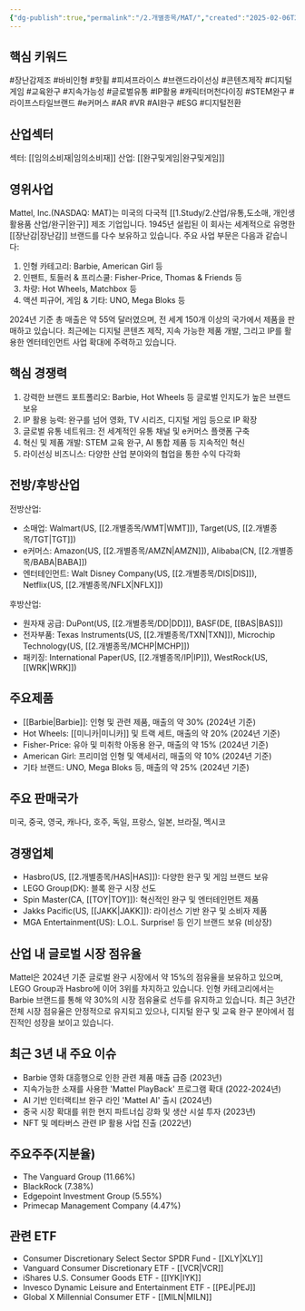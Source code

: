 ```yaml
---
{"dg-publish":true,"permalink":"/2.개별종목/MAT/","created":"2025-02-06T22:58:31.519+09:00","updated":"2025-06-03T20:06:00.035+09:00"}
---
```


## 핵심 키워드

#장난감제조 #바비인형 #핫휠 #피셔프라이스 #브랜드라이선싱 #콘텐츠제작 #디지털게임 #교육완구 #지속가능성 #글로벌유통 #IP활용 #캐릭터머천다이징 #STEM완구 #라이프스타일브랜드 #e커머스 #AR #VR #AI완구 #ESG #디지털전환

## 산업섹터

섹터: [[임의소비재\|임의소비재]]
산업: [[완구및게임\|완구및게임]]

## 영위사업

Mattel, Inc.(NASDAQ: MAT)는 미국의 다국적 [[1.Study/2.산업/유통,도소매, 개인생활용품 산업/완구\|완구]] 제조 기업입니다. 1945년 설립된 이 회사는 세계적으로 유명한 [[장난감\|장난감]] 브랜드를 다수 보유하고 있습니다. 주요 사업 부문은 다음과 같습니다:

1. 인형 카테고리: Barbie, American Girl 등
2. 인팬트, 토들러 & 프리스쿨: Fisher-Price, Thomas & Friends 등
3. 차량: Hot Wheels, Matchbox 등
4. 액션 피규어, 게임 & 기타: UNO, Mega Bloks 등

2024년 기준 총 매출은 약 55억 달러였으며, 전 세계 150개 이상의 국가에서 제품을 판매하고 있습니다. 최근에는 디지털 콘텐츠 제작, 지속 가능한 제품 개발, 그리고 IP를 활용한 엔터테인먼트 사업 확대에 주력하고 있습니다.

## 핵심 경쟁력

1. 강력한 브랜드 포트폴리오: Barbie, Hot Wheels 등 글로벌 인지도가 높은 브랜드 보유
2. IP 활용 능력: 완구를 넘어 영화, TV 시리즈, 디지털 게임 등으로 IP 확장
3. 글로벌 유통 네트워크: 전 세계적인 유통 채널 및 e커머스 플랫폼 구축
4. 혁신 및 제품 개발: STEM 교육 완구, AI 통합 제품 등 지속적인 혁신
5. 라이선싱 비즈니스: 다양한 산업 분야와의 협업을 통한 수익 다각화

## 전방/후방산업

전방산업:

- 소매업: Walmart(US, [[2.개별종목/WMT\|WMT]]), Target(US, [[2.개별종목/TGT\|TGT]])
- e커머스: Amazon(US, [[2.개별종목/AMZN\|AMZN]]), Alibaba(CN, [[2.개별종목/BABA\|BABA]])
- 엔터테인먼트: Walt Disney Company(US, [[2.개별종목/DIS\|DIS]]), Netflix(US, [[2.개별종목/NFLX\|NFLX]])

후방산업:

- 원자재 공급: DuPont(US, [[2.개별종목/DD\|DD]]), BASF(DE, [[BAS\|BAS]])
- 전자부품: Texas Instruments(US, [[2.개별종목/TXN\|TXN]]), Microchip Technology(US, [[2.개별종목/MCHP\|MCHP]])
- 패키징: International Paper(US, [[2.개별종목/IP\|IP]]), WestRock(US, [[WRK\|WRK]])

## 주요제품

- [[Barbie\|Barbie]]: 인형 및 관련 제품, 매출의 약 30% (2024년 기준)
- Hot Wheels: [[미니카\|미니카]] 및 트랙 세트, 매출의 약 20% (2024년 기준)
- Fisher-Price: 유아 및 미취학 아동용 완구, 매출의 약 15% (2024년 기준)
- American Girl: 프리미엄 인형 및 액세서리, 매출의 약 10% (2024년 기준)
- 기타 브랜드: UNO, Mega Bloks 등, 매출의 약 25% (2024년 기준)

## 주요 판매국가

미국, 중국, 영국, 캐나다, 호주, 독일, 프랑스, 일본, 브라질, 멕시코

## 경쟁업체

- Hasbro(US, [[2.개별종목/HAS\|HAS]]): 다양한 완구 및 게임 브랜드 보유
- LEGO Group(DK): 블록 완구 시장 선도
- Spin Master(CA, [[TOY\|TOY]]): 혁신적인 완구 및 엔터테인먼트 제품
- Jakks Pacific(US, [[JAKK\|JAKK]]): 라이선스 기반 완구 및 소비자 제품
- MGA Entertainment(US): L.O.L. Surprise! 등 인기 브랜드 보유 (비상장)

## 산업 내 글로벌 시장 점유율

Mattel은 2024년 기준 글로벌 완구 시장에서 약 15%의 점유율을 보유하고 있으며, LEGO Group과 Hasbro에 이어 3위를 차지하고 있습니다. 인형 카테고리에서는 Barbie 브랜드를 통해 약 30%의 시장 점유율로 선두를 유지하고 있습니다. 최근 3년간 전체 시장 점유율은 안정적으로 유지되고 있으나, 디지털 완구 및 교육 완구 분야에서 점진적인 성장을 보이고 있습니다.

## 최근 3년 내 주요 이슈

- Barbie 영화 대흥행으로 인한 관련 제품 매출 급증 (2023년)
- 지속가능한 소재를 사용한 'Mattel PlayBack' 프로그램 확대 (2022-2024년)
- AI 기반 인터랙티브 완구 라인 'Mattel AI' 출시 (2024년)
- 중국 시장 확대를 위한 현지 파트너십 강화 및 생산 시설 투자 (2023년)
- NFT 및 메타버스 관련 IP 활용 사업 진출 (2022년)

## 주요주주(지분율)

- The Vanguard Group (11.66%)
- BlackRock (7.38%)
- Edgepoint Investment Group (5.55%)
- Primecap Management Company (4.47%)

## 관련 ETF

- Consumer Discretionary Select Sector SPDR Fund - [[XLY\|XLY]]
- Vanguard Consumer Discretionary ETF - [[VCR\|VCR]]
- iShares U.S. Consumer Goods ETF - [[IYK\|IYK]]
- Invesco Dynamic Leisure and Entertainment ETF - [[PEJ\|PEJ]]
- Global X Millennial Consumer ETF - [[MILN\|MILN]]